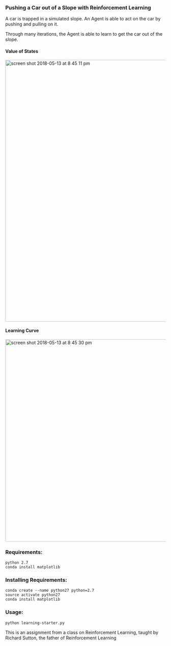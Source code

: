 ### Pushing a Car out of a Slope with Reinforcement Learning

A car is trapped in a simulated slope. 
An Agent is able to act on the car by pushing and pulling on it.

Through many iterations, the Agent is able to learn to get the car out of the slope. 

#### Value of States
<img width="820" alt="screen shot 2018-05-13 at 8 45 11 pm" src="https://user-images.githubusercontent.com/6922982/39977407-a1be6b8c-56ee-11e8-8bf3-d84516661a1d.png">

#### Learning Curve
<img width="634" alt="screen shot 2018-05-13 at 8 45 30 pm" src="https://user-images.githubusercontent.com/6922982/39977409-a32ed4e8-56ee-11e8-829b-28893565505a.png">


### Requirements:
```
python 2.7
conda install matplotlib
```

### Installing Requirements:
```
conda create --name python27 python=2.7
source activate python27
conda install matplotlib
```

### Usage:
```
python learning-starter.py
```





This is an assignment from a class on Reinforcement Learning, taught by Richard Sutton, the father of Reinforcement Learning
